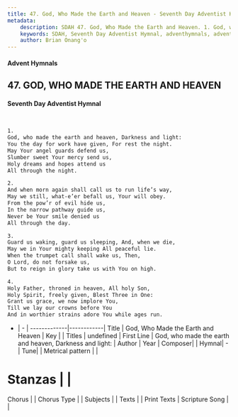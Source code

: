 ```yaml
---
title: 47. God, Who Made the Earth and Heaven - Seventh Day Adventist Hymnal
metadata:
    description: SDAH 47. God, Who Made the Earth and Heaven. 1. God, who made the earth and heaven, Darkness and light: You the day for work have given, For rest the night. May Your angel guards defend us, Slumber sweet Your mercy send us, Holy dreams and hopes attend us All through the night.
    keywords: SDAH, Seventh Day Adventist Hymnal, adventhymnals, advent hymnals, God, Who Made the Earth and Heaven, God, who made the earth and heaven, Darkness and light; 
    author: Brian Onang'o
---
```


#### Advent Hymnals
## 47. GOD, WHO MADE THE EARTH AND HEAVEN
#### Seventh Day Adventist Hymnal

```txt


1.
God, who made the earth and heaven, Darkness and light:
You the day for work have given, For rest the night.
May Your angel guards defend us,
Slumber sweet Your mercy send us,
Holy dreams and hopes attend us
All through the night.

2.
And when morn again shall call us to run life’s way,
May we still, what-e’er befall us, Your will obey.
From the pow’r of evil hide us,
In the narrow pathway guide us,
Never be Your smile denied us
All through the day.

3.
Guard us waking, guard us sleeping, And, when we die,
May we in Your mighty keeping All peaceful lie.
When the trumpet call shall wake us, Then,
O Lord, do not forsake us,
But to reign in glory take us with You on high.

4.
Holy Father, throned in heaven, All holy Son,
Holy Spirit, freely given, Blest Three in One:
Grant us grace, we now implore You,
Till we lay our crowns before You
And in worthier strains adore You while ages run.


```

- |   -  |
-------------|------------|
Title | God, Who Made the Earth and Heaven |
Key |  |
Titles | undefined |
First Line | God, who made the earth and heaven, Darkness and light: |
Author | 
Year | 
Composer|  |
Hymnal|  - |
Tune|  |
Metrical pattern | |
# Stanzas |  |
Chorus |  |
Chorus Type |  |
Subjects |  |
Texts |  |
Print Texts | 
Scripture Song |  |
  
